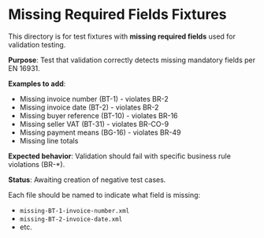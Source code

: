 # Missing Required Fields Fixtures

This directory is for test fixtures with **missing required fields** used for validation testing.

**Purpose**: Test that validation correctly detects missing mandatory fields per EN 16931.

**Examples to add**:
- Missing invoice number (BT-1) - violates BR-2
- Missing invoice date (BT-2) - violates BR-2
- Missing buyer reference (BT-10) - violates BR-16
- Missing seller VAT (BT-31) - violates BR-CO-9
- Missing payment means (BG-16) - violates BR-49
- Missing line totals

**Expected behavior**: Validation should fail with specific business rule violations (BR-*).

**Status**: Awaiting creation of negative test cases.

Each file should be named to indicate what field is missing:
- `missing-BT-1-invoice-number.xml`
- `missing-BT-2-invoice-date.xml`
- etc.
